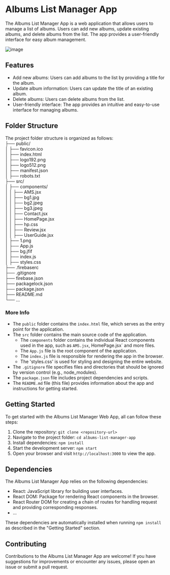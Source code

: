 # Albums List Manager App

The Albums List Manager App is a web application that allows users to manage a list of albums. Users can add new albums, update existing albums, and delete albums from the list. The app provides a user-friendly interface for easy album management.

![image](https://github.com/DataWorker2001/ams.github.com/assets/123379937/5ad58832-fd60-4aea-871f-ad48072eaf27)


## Features

- Add new albums: Users can add albums to the list by providing a title for the album.
- Update album information: Users can update the title of an existing album.
- Delete albums: Users can delete albums from the list.
- User-friendly interface: The app provides an intuitive and easy-to-use interface for managing albums.

## Folder Structure

The project folder structure is organized as follows:
<br />
├── public/
<br />
│ ├── favicon.ico
<br />
│ ├── index.html
<br />
│ ├── logo192.png
<br />
│ ├── logo512.png
<br />
│ ├── manifest.json
<br />
│ ├── robots.txt
<br />
├── src/
<br />
│ ├── components/
<br />
│ │ ├── AMS.jsx
<br />
│ │ ├── bg1.jpg
<br />
│ │ ├── bg2.jpeg
<br />
│ │ ├── bg3.jpeg
<br />
│ │ ├── Contact.jsx
<br />
│ │ ├── HomePage.jsx
<br />
│ │ ├── hp.css
<br />
│ │ ├── Review.jsx
<br />
│ │ ├── UserGuide.jsx
<br />
│ ├── 1.png
<br />
│ ├── App.js
<br />
│ ├── bg.jfif
<br />
│ ├── index.js
<br />
│ ├── styles.css
<br />
├── .firebaserc
<br />
├── .gitignore
<br />
├── firebase.json
<br />
├── packagelock.json
<br />
├── package.json
<br />
├── README.md
<br />
└── ...

### More Info 
- The `public` folder contains the `index.html` file, which serves as the entry point for the application.
- The `src` folder contains the main source code of the application.
  - The `components` folder contains the individual React components used in the app, such as `AMS.jsx`, HomePage.jsx` and more files.
  - The `App.js` file is the root component of the application.
  - The `index.js` file is responsible for rendering the app in the browser.
  - The 'styles.css' is used for styling and designing the entire website.
- The `.gitignore` file specifies files and directories that should be ignored by version control (e.g., node_modules).
- The `package.json` file includes project dependencies and scripts.
- The `README.md` file (this file) provides information about the app and instructions for getting started.

## Getting Started

To get started with the Albums List Manager Web App, all can follow these steps:

1. Clone the repository: `git clone <repository-url>`
2. Navigate to the project folder: `cd albums-list-manager-app`
3. Install dependencies: `npm install`
4. Start the development server: `npm start`
5. Open your browser and visit `http://localhost:3000` to view the app.

## Dependencies

The Albums List Manager App relies on the following dependencies:

- React: JavaScript library for building user interfaces.
- React DOM: Package for rendering React components in the browser.
- React Router DOM for creating a chain of routes for handling request and providing corresponding responses.
- ...

These dependencies are automatically installed when running `npm install` as described in the "Getting Started" section.

## Contributing

Contributions to the Albums List Manager App are welcome! If you have suggestions for improvements or encounter any issues, please open an issue or submit a pull request.
